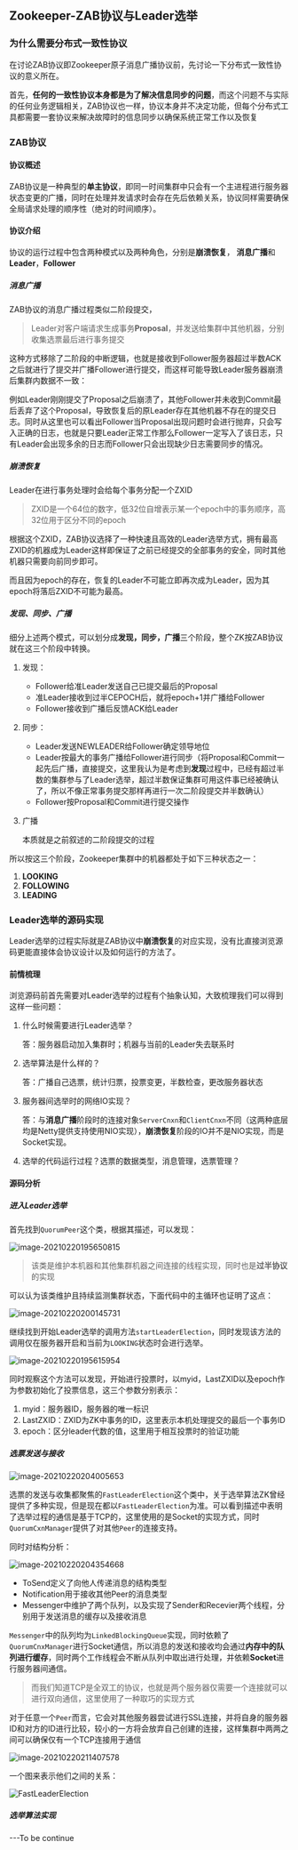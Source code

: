 ## Zookeeper-ZAB协议与Leader选举

### 为什么需要分布式一致性协议

在讨论ZAB协议即Zookeeper原子消息广播协议前，先讨论一下分布式一致性协议的意义所在。

首先，**任何的一致性协议本身都是为了解决信息同步的问题**，而这个问题不与实际的任何业务逻辑相关，ZAB协议也一样，协议本身并不决定功能，但每个分布式工具都需要一套协议来解决故障时的信息同步以确保系统正常工作以及恢复

### ZAB协议

#### 协议概述

ZAB协议是一种典型的**单主协议**，即同一时间集群中只会有一个主进程进行服务器状态变更的广播，同时在处理并发请求时会存在先后依赖关系，协议同样需要确保全局请求处理的顺序性（绝对的时间顺序）。

#### 协议介绍

协议的运行过程中包含两种模式以及两种角色，分别是**崩溃恢复**， **消息广播**和**Leader**，**Follower**

##### 消息广播

ZAB协议的消息广播过程类似二阶段提交，

>  Leader对客户端请求生成事务**Proposal**，并发送给集群中其他机器，分别收集选票最后进行事务提交

这种方式移除了二阶段的中断逻辑，也就是接收到Follower服务器超过半数ACK之后就进行了提交并广播Follower进行提交，而这样可能导致Leader服务器崩溃后集群内数据不一致：

例如Leader刚刚提交了Proposal之后崩溃了，其他Follower并未收到Commit最后丢弃了这个Proposal，导致恢复后的原Leader存在其他机器不存在的提交日志。同时从这里也可以看出Follower当Proposal出现问题时会进行抛弃，只会写入正确的日志，也就是只要Leader正常工作那么Follower一定写入了该日志，只有Leader会出现多余的日志而Follower只会出现缺少日志需要同步的情况。

##### 崩溃恢复

Leader在进行事务处理时会给每个事务分配一个ZXID

> ZXID是一个64位的数字，低32位自增表示某一个epoch中的事务顺序，高32位用于区分不同的epoch

根据这个ZXID，ZAB协议选择了一种快速且高效的Leader选举方式，拥有最高ZXID的机器成为Leader这样即保证了之前已经提交的全部事务的安全，同时其他机器只需要向前同步即可。

而且因为epoch的存在，恢复的Leader不可能立即再次成为Leader，因为其epoch将落后ZXID不可能为最高。

##### 发现、同步、广播

细分上述两个模式，可以划分成**发现，同步，广播**三个阶段，整个ZK按ZAB协议就在这三个阶段中转换。

1. 发现：

   - Follower给准Leader发送自己已提交最后的Proposal
   - 准Leader接收到过半CEPOCH后，就将epoch+1并广播给Follower
   - Follower接收到广播后反馈ACK给Leader

2. 同步：

   - Leader发送NEWLEADER给Follower确定领导地位
   - Leader按最大的事务广播给Follower进行同步（将Proposal和Commit一起先后广播，直接提交，这里我认为是考虑到**发现**过程中，已经有超过半数的集群参与了Leader选举，超过半数保证集群可用这件事已经被确认了，所以不像正常事务提交那样再进行一次二阶段提交并半数确认）
   - Follower按Proposal和Commit进行提交操作

3. 广播

   本质就是之前叙述的二阶段提交的过程

所以按这三个阶段，Zookeeper集群中的机器都处于如下三种状态之一：

1. **LOOKING**
2. **FOLLOWING**
3. **LEADING**

### Leader选举的源码实现

Leader选举的过程实际就是ZAB协议中**崩溃恢复**的对应实现，没有比直接浏览源码更能直接体会协议设计以及如何运行的方法了。

#### 前情梳理

浏览源码前首先需要对Leader选举的过程有个抽象认知，大致梳理我们可以得到这样一些问题：

1. 什么时候需要进行Leader选举？

   答：服务器启动加入集群时；机器与当前的Leader失去联系时

2. 选举算法是什么样的？

   答：广播自己选票，统计归票，投票变更，半数检查，更改服务器状态

3. 服务器间选举时的网络IO实现？

   答：与**消息广播**阶段时的连接对象`ServerCnxn`和`ClientCnxn`不同（这两种底层均是Netty提供支持使用NIO实现），**崩溃恢复**阶段的IO并不是NIO实现，而是Socket实现。

4. 选举的代码运行过程？选票的数据类型，消息管理，选票管理？

#### 源码分析

##### 进入Leader选举

首先找到`QuorumPeer`这个类，根据其描述，可以发现：

![image-20210220195650815](../static/zookeeper/QuorumPeer.png)

> 该类是维护本机器和其他集群机器之间连接的线程实现，同时也是**过半协议**的实现

可以认为该类维护且持续监测集群状态，下面代码中的主循环也证明了这点：

![image-20210220200145731](../static/zookeeper/mainLoop.png)

继续找到开始Leader选举的调用方法`startLeaderElection`，同时发现该方法的调用仅在服务器开启和当前为`LOOKING`状态时会进行选举。

![image-20210220195615954](../static/zookeeper/startLeaderElection.png)

同时观察这个方法可以发现，开始进行投票时，以myid，LastZXID以及epoch作为参数初始化了投票信息，这三个参数分别表示：

1. myid：服务器ID，服务器的唯一标识
2. LastZXID：ZXID为ZK中事务的ID，这里表示本机处理提交的最后一个事务ID
3. epoch：区分leader代数的值，这里用于相互投票时的验证功能

##### 选票发送与接收

![image-20210220204005653](../static/zookeeper/fast-doc.png)

选票的发送与收集都聚焦的`FastLeaderElection`这个类中，关于选举算法ZK曾经提供了多种实现，但是现在都以`FastLeaderElection`为准。可以看到描述中表明了选举过程的通信是基于TCP的，这里使用的是Socket的实现方式，同时`QuorumCxnManager`提供了对其他`Peer`的连接支持。

同时对结构分析：

![image-20210220204354668](../static/zookeeper/fast-class.png)

- ToSend定义了向他人传递消息的结构类型
- Notification用于接收其他Peer的消息类型
- Messenger中维护了两个队列，以及实现了Sender和Recevier两个线程，分别用于发送消息的缓存以及接收消息

`Messenger`中的队列均为`LinkedBlockingQueue`实现，同时依赖了`QuorumCnxManager`进行Socket通信，所以消息的发送和接收均会通过**内存中的队列进行缓存**，同时两个工作线程会不断从队列中取出进行处理，并依赖**Socket**进行服务器间通信。

> 而我们知道TCP是全双工的协议，也就是两个服务器仅需要一个连接就可以进行双向通信，这里使用了一种取巧的实现方式

对于任意一个`Peer`而言，它会对其他服务器尝试进行SSL连接，并将自身的服务器ID和对方的ID进行比较，较小的一方将会放弃自己创建的连接，这样集群中两两之间可以确保仅有一个TCP连接用于通信

![image-20210220211407578](../static/zookeeper/tcp-tricky.png)

一个图来表示他们之间的关系：

![FastLeaderElection](../static/Zookeeper/FastLeaderElection.png)

##### 选举算法实现

---To be continue
